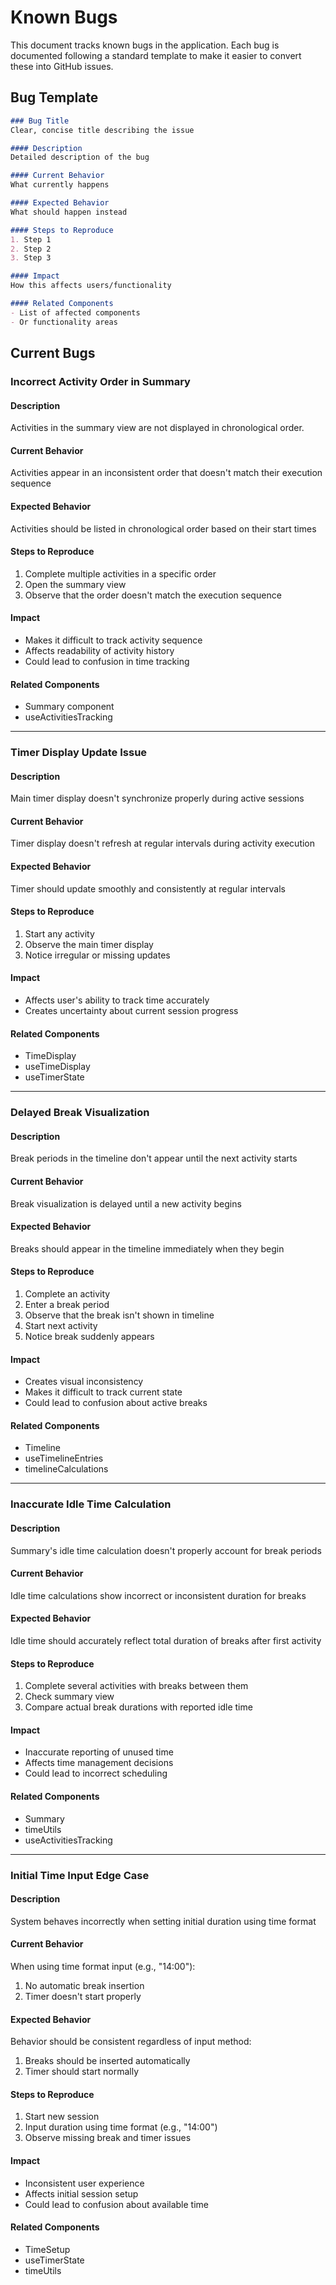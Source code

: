 # Known Bugs

This document tracks known bugs in the application. Each bug is documented following a standard template to make it easier to convert these into GitHub issues.

## Bug Template
```markdown
### Bug Title
Clear, concise title describing the issue

#### Description
Detailed description of the bug

#### Current Behavior
What currently happens

#### Expected Behavior
What should happen instead

#### Steps to Reproduce
1. Step 1
2. Step 2
3. Step 3

#### Impact
How this affects users/functionality

#### Related Components
- List of affected components
- Or functionality areas
```

## Current Bugs

### Incorrect Activity Order in Summary

#### Description
Activities in the summary view are not displayed in chronological order.

#### Current Behavior
Activities appear in an inconsistent order that doesn't match their execution sequence

#### Expected Behavior
Activities should be listed in chronological order based on their start times

#### Steps to Reproduce
1. Complete multiple activities in a specific order
2. Open the summary view
3. Observe that the order doesn't match the execution sequence

#### Impact
- Makes it difficult to track activity sequence
- Affects readability of activity history
- Could lead to confusion in time tracking

#### Related Components
- Summary component
- useActivitiesTracking

---

### Timer Display Update Issue

#### Description
Main timer display doesn't synchronize properly during active sessions

#### Current Behavior
Timer display doesn't refresh at regular intervals during activity execution

#### Expected Behavior
Timer should update smoothly and consistently at regular intervals

#### Steps to Reproduce
1. Start any activity
2. Observe the main timer display
3. Notice irregular or missing updates

#### Impact
- Affects user's ability to track time accurately
- Creates uncertainty about current session progress

#### Related Components
- TimeDisplay
- useTimeDisplay
- useTimerState

---

### Delayed Break Visualization

#### Description
Break periods in the timeline don't appear until the next activity starts

#### Current Behavior
Break visualization is delayed until a new activity begins

#### Expected Behavior
Breaks should appear in the timeline immediately when they begin

#### Steps to Reproduce
1. Complete an activity
2. Enter a break period
3. Observe that the break isn't shown in timeline
4. Start next activity
5. Notice break suddenly appears

#### Impact
- Creates visual inconsistency
- Makes it difficult to track current state
- Could lead to confusion about active breaks

#### Related Components
- Timeline
- useTimelineEntries
- timelineCalculations

---

### Inaccurate Idle Time Calculation

#### Description
Summary's idle time calculation doesn't properly account for break periods

#### Current Behavior
Idle time calculations show incorrect or inconsistent duration for breaks

#### Expected Behavior
Idle time should accurately reflect total duration of breaks after first activity

#### Steps to Reproduce
1. Complete several activities with breaks between them
2. Check summary view
3. Compare actual break durations with reported idle time

#### Impact
- Inaccurate reporting of unused time
- Affects time management decisions
- Could lead to incorrect scheduling

#### Related Components
- Summary
- timeUtils
- useActivitiesTracking

---

### Initial Time Input Edge Case

#### Description
System behaves incorrectly when setting initial duration using time format

#### Current Behavior
When using time format input (e.g., "14:00"):
1. No automatic break insertion
2. Timer doesn't start properly

#### Expected Behavior
Behavior should be consistent regardless of input method:
1. Breaks should be inserted automatically
2. Timer should start normally

#### Steps to Reproduce
1. Start new session
2. Input duration using time format (e.g., "14:00")
3. Observe missing break and timer issues

#### Impact
- Inconsistent user experience
- Affects initial session setup
- Could lead to confusion about available time

#### Related Components
- TimeSetup
- useTimerState
- timeUtils